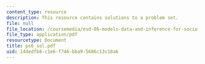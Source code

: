 ```yaml
---
content_type: resource
description: This resource contains solutions to a problem set.
file: null
file_location: /coursemedia/esd-86-models-data-and-inference-for-socio-technical-systems-spring-2007/14dedfb8c1e6f746bba95686c13c18a6_ps6_sol.pdf
file_type: application/pdf
resourcetype: Document
title: ps6_sol.pdf
uid: 14dedfb8-c1e6-f746-bba9-5686c13c18a6
---
```

